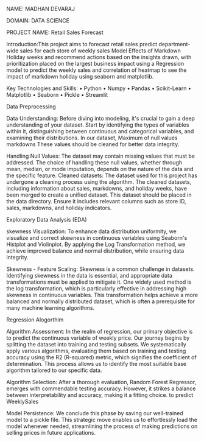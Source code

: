 NAME: MADHAN DEVARAJ

DOMAIN: DATA SCIENCE

PROJECT NAME: Retail Sales Forecast

Introduction:This project aims to forecast retail sales predict department-wide sales for each store of weekly sales Model Effects of Markdown Holiday weeks and recommend actions based on the insights drawn, with prioritization placed on the largest business impact using a Regression model to predict the weekly sales and correlation of heatmap to see the impact of markdown holiday using seaborn and matplotlib.

Key Technologies and Skills: • Python • Numpy • Pandas • Scikit-Learn • Matplotlib • Seaborn • Pickle • Streamlit

Data Preprocessing

Data Understanding: Before diving into modeling, it's crucial to gain a deep understanding of your dataset. Start by identifying the types of variables within it, distinguishing between continuous and categorical variables, and examining their distributions. In our dataset, Maximum of null values markdowns These values should be cleaned for better data integrity.

Handling Null Values: The dataset may contain missing values that must be addressed. The choice of handling these null values, whether through mean, median, or mode imputation, depends on the nature of the data and the specific feature. Cleaned datasets: The dataset used for this project has undergone a cleaning process using the algorithm. The cleaned datasets, including information about sales, markdowns, and holiday weeks, have been merged to create a unified dataset. This dataset should be placed in the data directory. Ensure it includes relevant columns such as store ID, sales, markdowns, and holiday indicators.

Exploratory Data Analysis (EDA)

skewness Visualization: To enhance data distribution uniformity, we visualize and correct skewness in continuous variables using Seaborn's Histplot and Violinplot. By applying the Log Transformation method, we achieve improved balance and normal distribution, while ensuring data integrity.

Skewness - Feature Scaling: Skewness is a common challenge in datasets. Identifying skewness in the data is essential, and appropriate data transformations must be applied to mitigate it. One widely used method is the log transformation, which is particularly effective in addressing high skewness in continuous variables. This transformation helps achieve a more balanced and normally distributed dataset, which is often a prerequisite for many machine learning algorithms.

Regression Alogorthim

Algorithm Assessment: In the realm of regression, our primary objective is to predict the continuous variable of weekly price. Our journey begins by splitting the dataset into training and testing subsets. We systematically apply various algorithms, evaluating them based on training and testing accuracy using the R2 (R-squared) metric, which signifies the coefficient of determination. This process allows us to identify the most suitable base algorithm tailored to our specific data.

Algorithm Selection: After a thorough evaluation, Random Forest Regressor, emerges with commendable testing accuracy. However, it strikes a balance between interpretability and accuracy, making it a fitting choice. to predict WeeklySales

Model Persistence: We conclude this phase by saving our well-trained model to a pickle file. This strategic move enables us to effortlessly load the model whenever needed, streamlining the process of making predictions on selling prices in future applications.
